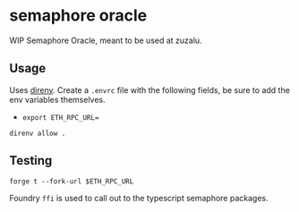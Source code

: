 # semaphore oracle

WIP Semaphore Oracle, meant to be used at zuzalu.

## Usage

Uses [direnv](https://direnv.net). Create a `.envrc` file with the following fields, be sure
to add the env variables themselves.
- `export ETH_RPC_URL=`

```
direnv allow .
```

## Testing

```
forge t --fork-url $ETH_RPC_URL
```

Foundry `ffi` is used to call out to the typescript semaphore packages.
